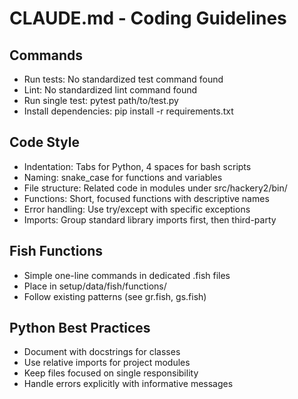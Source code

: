 # CLAUDE.md - Coding Guidelines

## Commands
- Run tests: No standardized test command found
- Lint: No standardized lint command found
- Run single test: pytest path/to/test.py
- Install dependencies: pip install -r requirements.txt

## Code Style
- Indentation: Tabs for Python, 4 spaces for bash scripts
- Naming: snake_case for functions and variables
- File structure: Related code in modules under src/hackery2/bin/
- Functions: Short, focused functions with descriptive names
- Error handling: Use try/except with specific exceptions
- Imports: Group standard library imports first, then third-party

## Fish Functions
- Simple one-line commands in dedicated .fish files
- Place in setup/data/fish/functions/
- Follow existing patterns (see gr.fish, gs.fish)

## Python Best Practices
- Document with docstrings for classes
- Use relative imports for project modules
- Keep files focused on single responsibility
- Handle errors explicitly with informative messages